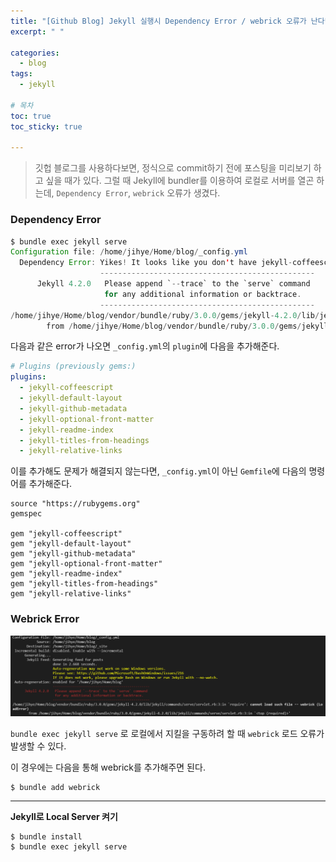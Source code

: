 ```yaml
---
title: "[Github Blog] Jekyll 실행시 Dependency Error / webrick 오류가 난다면"
excerpt: " "

categories: 
  - blog
tags: 
  - jekyll

# 목차
toc: true  
toc_sticky: true 

---
```


> 깃헙 블로그를 사용하다보면, 정식으로 commit하기 전에 포스팅을 미리보기 하고 싶을 때가 있다. 그럴 때 Jekyll에 bundler를 이용하여 로컬로 서버를 열곤 하는데, `Dependency Error`, `webrick` 오류가 생겼다.

### Dependency Error

```java
$ bundle exec jekyll serve
Configuration file: /home/jihye/Home/blog/_config.yml
  Dependency Error: Yikes! It looks like you don't have jekyll-coffeescript or one of its dependencies installed. In order to use Jekyll as currently configured, you'll need to install this gem. If you've run Jekyll with `bundle exec`, ensure that you have included the jekyll-coffeescript gem in your Gemfile as well. The full error message from Ruby is: 'cannot load such file -- jekyll-coffeescript' If you run into trouble, you can find helpful resources at https://jekyllrb.com/help/! 
                    ------------------------------------------------
      Jekyll 4.2.0   Please append `--trace` to the `serve` command 
                     for any additional information or backtrace. 
                    ------------------------------------------------
/home/jihye/Home/blog/vendor/bundle/ruby/3.0.0/gems/jekyll-4.2.0/lib/jekyll/external.rb:73:in `rescue in block in require_with_graceful_fail': jekyll-coffeescript (Jekyll::Errors::MissingDependencyException)
        from /home/jihye/Home/blog/vendor/bundle/ruby/3.0.0/gems/jekyll-4.2.0/lib/jekyll/external.rb:58:in `block in require_with_graceful_fail'
```

다음과 같은 error가 나오면 `_config.yml`의 `plugin`에 다음을 추가해준다.

```yml
# Plugins (previously gems:)
plugins:
  - jekyll-coffeescript
  - jekyll-default-layout
  - jekyll-github-metadata
  - jekyll-optional-front-matter
  - jekyll-readme-index
  - jekyll-titles-from-headings
  - jekyll-relative-links
```

이를 추가해도 문제가 해결되지 않는다면, `_config.yml`이 아닌 `Gemfile`에 다음의 명령어를 추가해준다.

```
source "https://rubygems.org"
gemspec

gem "jekyll-coffeescript"
gem "jekyll-default-layout"
gem "jekyll-github-metadata"
gem "jekyll-optional-front-matter"
gem "jekyll-readme-index"
gem "jekyll-titles-from-headings"
gem "jekyll-relative-links"
```

### Webrick Error

<p align='center'><img src='https://github.com/happy-jihye/happy-jihye.github.io/blob/master/_posts/images/blog/jekyll-1.PNG?raw=1' width = '800' ></p>

`bundle exec jekyll serve` 로 로컬에서 지킬을 구동하려 할 때 `webrick` 로드 오류가 발생할 수 있다.

이 경우에는 다음을 통해 webrick를 추가해주면 된다.
``` 
$ bundle add webrick
```


---

**Jekyll로 Local Server 켜기**

```
$ bundle install
$ bundle exec jekyll serve
```